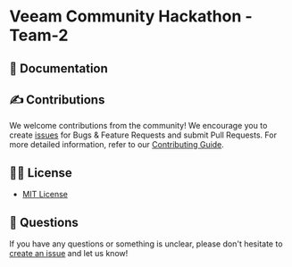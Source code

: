 # Veeam Community Hackathon - Team-2

## 📗 Documentation


## ✍ Contributions

We welcome contributions from the community! We encourage you to create [issues](https://github.com/VeeamCommunity/veeamcommunity-2023-Team-2/issues/new/choose) for Bugs & Feature Requests and submit Pull Requests. For more detailed information, refer to our [Contributing Guide](CONTRIBUTING.md).

## 🤝🏾 License

* [MIT License](LICENSE)

## 🤔 Questions

If you have any questions or something is unclear, please don't hesitate to [create an issue](https://github.com/VeeamCommunity/veeamcommunity-2023-Team-2/issues/new/choose) and let us know!
